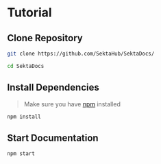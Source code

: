 # Tutorial
## Clone Repository
```bash
git clone https://github.com/SektaHub/SektaDocs/
```
```bash
cd SektaDocs
```

## Install Dependencies
> Make sure you have [npm](https://nodejs.org/en) installed
```bash
npm install
```
## Start Documentation
```bash
npm start
```

